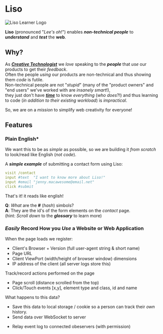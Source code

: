 Liso
=======

![Liso Learner Logo](http://i.imgur.com/7aDy8da.jpg)

**Liso** (pronounced "*Lee's oh*!") enables ***non-technical people*** to ***understand*** and ***test*** the **web**.

## Why?

As [***Creative Technologist***](https://markavnet.wordpress.com/2010/06/22/what-the-heck-is-a-creative-technologist/)
we *love* speaking to the ***people*** that *use* our products to get their *feedback*.  
Often the people *using* our products are non-technical and thus showing them *code* is futile.  
Non-technical people are not "*stupid*"
(many of the "product owners" and "end users" we've worked with are *insanely smart*!),  
they just don't have [***time***](https://github.com/ideaq/time)
to know *everything* (*who does*?!) and thus learning to code (*in addition to their existing workload*)
is *impractical*.

So, we are on a *mission* to simplify web creativity for everyone!

## Features

### Plain English*

We want this to be as *simple* as possible, so we are
building it *from scratch* to look/read like English (*not code*).

A ***simple example*** of submitting a contact form using Liso:

```yml
visit /contact
input #text  "I want to know more about Liso!"
input #email "jenny.macawesome@email.net"
click #submit
```
That's it! it reads like english!

**Q**: *What* are the **#** (*hash*) simbols?  
**A**: They are the id's of the form elements on the *contact* page.  
(hint: *Scroll down* to the ***glossary*** to learn more)


### *Easily* Record How you *Use* a Website or Web Application

When the page loads we register:

+ Client's Browser + Version (full user-agent string & short name)
+ Page URL
+ Client ViewPort (width/height of browser window) dimensions
+ IP address of the client (all server logs store this)

Track/record actions performed on the page

- Page scroll (distance scrolled from the top)
- Click/Touch events [x,y], element type and class, id and name

What happens to this data?

- Save this data to local storage / cookie so a person can track their *own* history.
- Send data over WebSocket to server
+ Relay event log to connected obeservers (with permission)
